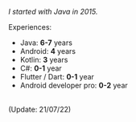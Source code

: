 *I started with Java in 2015.*

Experiences:
- Java: **6-7** years
- Android: **4** years
- Kotlin: **3** years
- C#: **0-1** year
- Flutter / Dart: **0-1** year
- Android developer pro: **0-2** year
<br/>
(Update: 21/07/22)
